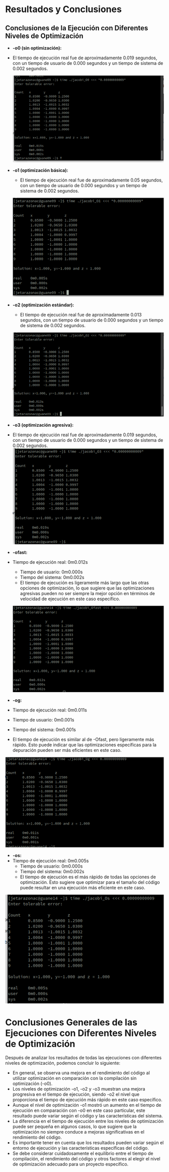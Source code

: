 # Resultados y Conclusiones

## Conclusiones de la Ejecución con Diferentes Niveles de Optimización

- **-o0 (sin optimización):**
- El tiempo de ejecución real fue de aproximadamente 0.019 segundos, con un tiempo de usuario de 0.000 segundos y un tiempo de sistema de 0.002 segundos.

  ![Ejecución con -o0](/img/jac3.png)

- **-o1 (optimización básica):**

  - El tiempo de ejecución real fue de aproximadamente 0.05 segundos, con un tiempo de usuario de 0.000 segundos y un tiempo de sistema de 0.002 segundos.

  ![Ejecución con -o1](/img/jac4.png)

- **-o2 (optimización estándar):**

  - El tiempo de ejecución real fue de aproximadamente 0.013 segundos, con un tiempo de usuario de 0.000 segundos y un tiempo de sistema de 0.002 segundos.

  ![Ejecución con -o2](/img/jac5.png)

- **-o3 (optimización agresiva):**
- El tiempo de ejecución real fue de aproximadamente 0.019 segundos, con un tiempo de usuario de 0.000 segundos y un tiempo de sistema de 0.002 segundos.
  ![Ejecución con -o3](/img/jac6.png)

- **-ofast:**
- Tiempo de ejecución real: 0m0.012s

  - Tiempo de usuario: 0m0.000s
  - Tiempo del sistema: 0m0.002s
  - El tiempo de ejecución es ligeramente más largo que las otras opciones de optimización, lo que sugiere que las optimizaciones agresivas pueden no ser siempre la mejor opción en términos de velocidad de ejecución en este caso específico.

  ![Ejecución con -ofast](/img/ofast.png)

- **-og:**
- Tiempo de ejecución real: 0m0.011s
- Tiempo de usuario: 0m0.001s
- Tiempo del sistema: 0m0.001s
- El tiempo de ejecución es similar al de -Ofast, pero ligeramente más rápido. Esto puede indicar que las optimizaciones específicas para la depuración pueden ser más eficientes en este caso.

![Ejecución con -og](/img/og.png)

- **-os:**
- Tiempo de ejecución real: 0m0.005s
  - Tiempo de usuario: 0m0.000s
  - Tiempo del sistema: 0m0.002s
  - El tiempo de ejecución es el más rápido de todas las opciones de optimización. Esto sugiere que optimizar para el tamaño del código puede resultar en una ejecución más eficiente en este caso.

![Ejecución con -os](/img/os.png)

# Conclusiones Generales de las Ejecuciones con Diferentes Niveles de Optimización

Después de analizar los resultados de todas las ejecuciones con diferentes niveles de optimización, podemos concluir lo siguiente:

- En general, se observa una mejora en el rendimiento del código al utilizar optimización en comparación con la compilación sin optimización (-o0).
- Los niveles de optimización -o1, -o2 y -o3 muestran una mejora progresiva en el tiempo de ejecución, siendo -o2 el nivel que proporciona el tiempo de ejecución más rápido en este caso específico.
- Aunque el nivel de optimización -o1 mostró un aumento en el tiempo de ejecución en comparación con -o0 en este caso particular, este resultado puede variar según el código y las características del sistema.
- La diferencia en el tiempo de ejecución entre los niveles de optimización puede ser pequeña en algunos casos, lo que sugiere que la optimización no siempre conduce a mejoras significativas en el rendimiento del código.
- Es importante tener en cuenta que los resultados pueden variar según el entorno de ejecución y las características específicas del código.
- Se debe considerar cuidadosamente el equilibrio entre el tiempo de compilación, el rendimiento del código y otros factores al elegir el nivel de optimización adecuado para un proyecto específico.
